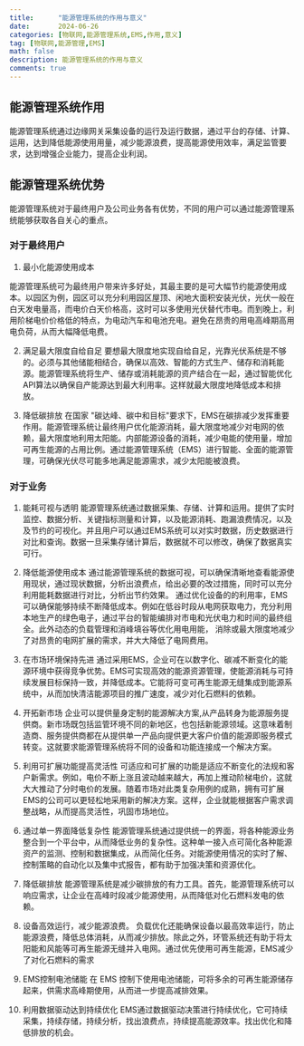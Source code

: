 ```yaml
---
title:      "能源管理系统的作用与意义"
date:       2024-06-26
categories: [物联网,能源管理系统,EMS,作用,意义]
tag: [物联网,能源管理,EMS]
math: false
description: 能源管理系统的作用与意义
comments: true
---
```


## 能源管理系统作用

能源管理系统通过边缘网关采集设备的运行及运行数据，通过平台的存储、计算、运用，达到降低能源使用用量，减少能源浪费，提高能源使用效率，满足监管要求，达到增强企业能力，提高企业利润。

## 能源管理系统优势

能源管理系统对于最终用户及公司业务各有优势，不同的用户可以通过能源管理系统能够获取各自关心的重点。

### 对于最终用户
1. 最小化能源使用成本

能源管理系统可为最终用户带来许多好处，其最主要的是可大幅节约能源使用成本。以园区为例，园区可以充分利用园区屋顶、闲地大面积安装光伏，光伏一般在白天发电量高，而电价白天价格高，这时可以多使用光伏替代市电。而到晚上，利用阶梯电价价格低的特点，为电动汽车和电池充电。避免在昂贵的用电高峰期高用电负荷，从而大幅降低电费。

2. 满足最大限度自给自足
要想最大限度地实现自给自足，光靠光伏系统是不够的。必须与其他储能相结合，确保以高效、智能的方式生产、储存和消耗能源。能源管理系统将生产、储存或消耗能源的资产结合在一起，通过智能优化API算法以确保自产能源达到最大利用率。这样就最大限度地降低成本和排放。

3. 降低碳排放
在国家 "碳达峰、碳中和目标"要求下，EMS在碳排减少发挥重要作用。能源管理系统让最终用户优化能源消耗，最大限度地减少对电网的依赖，最大限度地利用太阳能。内部能源设备的消耗，减少电能的使用量，增加可再生能源的占用比例。通过能源管理系统（EMS）进行智能、全面的能源管理，可确保光伏尽可能多地满足能源需求，减少太阳能被浪费。

### 对于业务
1. 能耗可视与透明
能源管理系统通过数据采集、存储、计算和运用。提供了实时监控、数据分析、关键指标测量和计算，以及能源消耗、跑漏浪费情况，以及及节约的可视化。并且用户可以通过EMS系统可以对实时数据，历史数据进行对比和查询。数据一旦采集存储计算后，数据就不可以修改，确保了数据真实可行。

2. 降低能源使用成本
通过能源管理系统的数据可视，可以确保清晰地查看能源使用现状，通过现状数据，分析出浪费点，给出必要的改过措施，同时可以充分利用能耗数据进行对比，分析出节约效果。
通过优化设备的的利用率，EMS可以确保能够持续不断降低成本。例如在低谷时段从电网获取电力，充分利用本地生产的绿色电子，通过平台的智能编排对市电和光伏电力和时间的最终组全。此外动态的负载管理和消峰填谷等优化用电用能， 消除或最大限度地减少了对昂贵的电网扩展的需求，并大大降低了电网费用。

3. 在市场环境保持先进
通过采用EMS，企业可在以数字化、碳减不断变化的能源环境中获得竞争优势。EMS可实现高效的能源资源管理，使能源消耗与可持续发展目标保持一致，并降低成本。它能将可变可再生能源无缝集成到能源系统中，从而加快清洁能源项目的推广速度，减少对化石燃料的依赖。

4. 开拓新市场
企业可以提供量身定制的能源解决方案,从产品转身为能源服务提供商。新市场既包括监管环境不同的新地区，也包括新能源领域。这意味着制造商、服务提供商都在从提供单一产品向提供更大客户价值的能源即服务模式转变。这就要求能源管理系统将不同的设备和功能连接成一个解决方案。

5. 利用可扩展功能提高灵活性
可适应和可扩展的功能是适应不断变化的法规和客户新需求。例如，电价不断上涨且波动越来越大，再加上推动阶梯电价，这就大大推动了分时电价的发展。随着市场对此类复杂用例的成熟，拥有可扩展EMS的公司可以更轻松地采用新的解决方案。这样，企业就能根据客户需求调整战略，从而提高灵活性，巩固市场地位。

6. 通过单一界面降低复杂性
能源管理系统通过提供统一的界面，将各种能源业务整合到一个平台中，从而降低业务的复杂性。这种单一接入点可简化各种能源资产的监测、控制和数据集成，从而简化任务。对能源使用情况的实时了解、控制策略的自动化以及集中式报告，都有助于加强决策和资源优化。

7. 降低碳排放
能源管理系统是减少碳排放的有力工具。首先，能源管理系统可以响应需求，让企业在高峰时段减少能源使用，从而降低对化石燃料发电的依赖。

8. 设备高效运行，减少能源浪费。
负载优化还能确保设备以最高效率运行，防止能源浪费，降低总体消耗，从而减少排放。除此之外，环管系统还有助于将太阳能和风能等可再生能源无缝并入电网。通过优先使用可再生能源，EMS减少了对化石燃料的需求

9. EMS控制电池储能
在 EMS 控制下使用电池储能，可将多余的可再生能源储存起来，供需求高峰期使用，从而进一步提高减排效果。

10. 利用数据驱动达到持续优化
EMS通过数据驱动决策进行持续优化，它可持续采集，持续存储，持续分析，找出浪费点，持续提高能源效率。找出优化和降低排放的机会。
